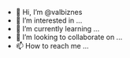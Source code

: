 - 👋 Hi, I’m @valbiznes
- 👀 I’m interested in ...
- 🌱 I’m currently learning ...
- 💞️ I’m looking to collaborate on ...
- 📫 How to reach me ...

<!---
valbiznes/valbiznes is a ✨ special ✨ repository because its `README.md` (this file) appears on your GitHub profile.
You can click the Preview link to take a look at your changes.
--->
